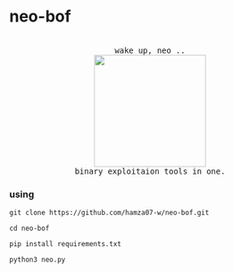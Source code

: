 # neo-bof

<p align="center">
  <br>
  <samp>
    wake up, neo ..<br>
    <img src="https://hamza07-w.github.io/portfolio/img/hamza.jpg" width="200"/><br>
    binary exploitaion tools in one.
  </samp>

</p>

### using

```
git clone https://github.com/hamza07-w/neo-bof.git
```
```
cd neo-bof
```
```
pip install requirements.txt
```
```
python3 neo.py
```